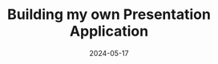 ---
title: "Building my own Presentation Application"
date: "2024-05-17"

description: "A realtime presentation application with shared states using Yjs and React."

link: "https://gcrois.github.io/prelim/"
newTab: true

tags: ["Frontend", "React"]
---